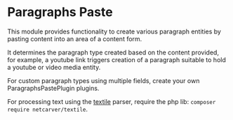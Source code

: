 # Paragraphs Paste

This module provides functionality to create various paragraph entities by pasting content into an area of a content form.

It determines the paragraph type created based on the content provided, for example, a youtube link triggers creation of a paragraph suitable to hold a youtube or video media entity.

For custom paragraph types using multiple fields, create your own ParagraphsPastePlugin plugins.

For processing text using the [textile](https://textile-lang.com) parser, require the php lib: `composer require netcarver/textile`.
